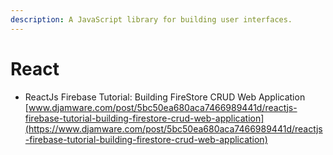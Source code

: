 ```yaml
---
description: A JavaScript library for building user interfaces.
---
```


# React

* ReactJs Firebase Tutorial: Building FireStore CRUD Web Application [www.djamware.com/post/5bc50ea680aca7466989441d/reactjs-firebase-tutorial-building-firestore-crud-web-application](https://www.djamware.com/post/5bc50ea680aca7466989441d/reactjs-firebase-tutorial-building-firestore-crud-web-application) 

